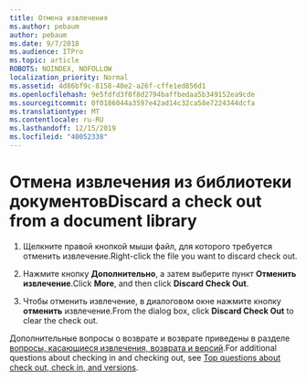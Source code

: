 ```yaml
---
title: Отмена извлечения
ms.author: pebaum
author: pebaum
ms.date: 9/7/2018
ms.audience: ITPro
ms.topic: article
ROBOTS: NOINDEX, NOFOLLOW
localization_priority: Normal
ms.assetid: 4d86bf9c-8158-40e2-a26f-cffe1ed856d1
ms.openlocfilehash: 9e5fdfd3f0f8d2794baffbedaa5b349152ea9cde
ms.sourcegitcommit: 0f0186044a3597e42ad14c32ca58e7224344dcfa
ms.translationtype: MT
ms.contentlocale: ru-RU
ms.lasthandoff: 12/15/2019
ms.locfileid: "40052338"
---
```

# <a name="discard-a-check-out-from-a-document-library"></a><span data-ttu-id="1d3aa-102">Отмена извлечения из библиотеки документов</span><span class="sxs-lookup"><span data-stu-id="1d3aa-102">Discard a check out from a document library</span></span>

1. <span data-ttu-id="1d3aa-103">Щелкните правой кнопкой мыши файл, для которого требуется отменить извлечение.</span><span class="sxs-lookup"><span data-stu-id="1d3aa-103">Right-click the file you want to discard check out.</span></span>
    
2. <span data-ttu-id="1d3aa-104">Нажмите кнопку **Дополнительно**, а затем выберите пункт **Отменить извлечение**.</span><span class="sxs-lookup"><span data-stu-id="1d3aa-104">Click **More**, and then click **Discard Check Out**.</span></span> 
    
3. <span data-ttu-id="1d3aa-105">Чтобы отменить извлечение, в диалоговом окне нажмите кнопку **отменить** извлечение.</span><span class="sxs-lookup"><span data-stu-id="1d3aa-105">From the dialog box, click **Discard Check Out** to clear the check out.</span></span> 
    
<span data-ttu-id="1d3aa-106">Дополнительные вопросы о возврате и возврате приведены в разделе [вопросы, касающиеся извлечения, возврата и версий](https://go.microsoft.com/fwlink/?linkid=2018786).</span><span class="sxs-lookup"><span data-stu-id="1d3aa-106">For additional questions about checking in and checking out, see [Top questions about check out, check in, and versions](https://go.microsoft.com/fwlink/?linkid=2018786).</span></span>
  

